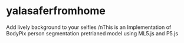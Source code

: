 # yalasaferfromhome
Add lively background to your selfies
/nThis is an Implementation of BodyPix person segmentation pretrianed model using ML5.js and P5.js
